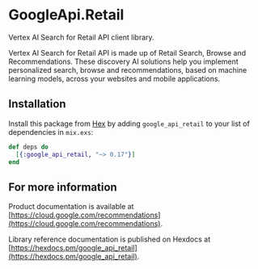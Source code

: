 # GoogleApi.Retail

Vertex AI Search for Retail API client library.

Vertex AI Search for Retail API is made up of Retail Search, Browse and Recommendations. These discovery AI solutions help you implement personalized search, browse and recommendations, based on machine learning models, across your websites and mobile applications.

## Installation

Install this package from [Hex](https://hex.pm) by adding
`google_api_retail` to your list of dependencies in `mix.exs`:

```elixir
def deps do
  [{:google_api_retail, "~> 0.17"}]
end
```

## For more information

Product documentation is available at [https://cloud.google.com/recommendations](https://cloud.google.com/recommendations).

Library reference documentation is published on Hexdocs at
[https://hexdocs.pm/google_api_retail](https://hexdocs.pm/google_api_retail).
